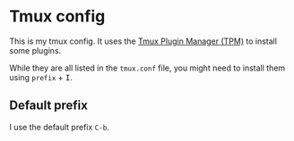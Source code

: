 # Tmux config
This is my tmux config. It uses the [Tmux Plugin Manager (TPM)](https://github.com/tmux-plugins/tpm)
to install some plugins.

While they are all listed in the `tmux.conf` file, you might need to install them using
`prefix` + <kbd>I</kbd>.

## Default prefix
I use the default prefix `C-b`.
